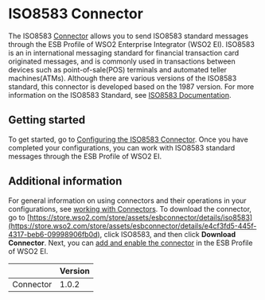 # ISO8583 Connector

The ISO8583 [Connector](https://docs.wso2.com/display/EI611/Working+with+Connectors) allows you to send ISO8583 standard messages through the ESB Profile of WSO2 Enterprise Integrator (WSO2 EI). ISO8583 is an in international messaging standard for financial transaction card originated messages, and is commonly used in transactions between devices such as point-of-sale(POS) terminals and automated teller machines(ATMs).
Although there are various versions of the ISO8583 standard, this connector is developed based on the 1987 version. For more information on the ISO8583 Standard, see [ISO8583 Documentation](https://en.wikipedia.org/wiki/ISO_8583).

## Getting started
To get started, go to [Configuring the ISO8583 Connector](config.md). Once you have completed your configurations, you can work with ISO8583 standard messages through the ESB Profile of WSO2 EI.

## Additional information
For general information on using connectors and their operations in your configurations, see [working with Connectors](https://docs.wso2.com/display/EI611/Working+with+Connectors). To download the connector, go to [https://store.wso2.com/store/assets/esbconnector/details/iso8583](https://store.wso2.com/store/assets/esbconnector/details/e4cf3fd5-445f-4317-beb6-09998906fb0d), click ISO8583, and then click **Download Connector**. Next, you can [add and enable the connector](https://docs.wso2.com/display/EI611/Working+with+Connectors+via+the+Management+Console) in the ESB Profile of WSO2 EI.

| | Version |
| ------------- |-------------|
| Connector    | 1.0.2 |
